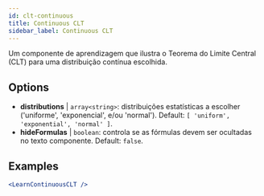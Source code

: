 ```yaml
---
id: clt-continuous
title: Continuous CLT
sidebar_label: Continuous CLT
---
```


Um componente de aprendizagem que ilustra o Teorema do Limite Central (CLT) para uma distribuição contínua escolhida.

## Options

* __distributions__ | `array<string>`: distribuições estatísticas a escolher ('uniforme', 'exponencial', e/ou 'normal'). Default: `[
  'uniform',
  'exponential',
  'normal'
]`.
* __hideFormulas__ | `boolean`: controla se as fórmulas devem ser ocultadas no texto componente. Default: `false`.


## Examples

```jsx live
<LearnContinuousCLT />
```

